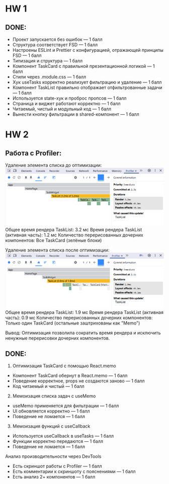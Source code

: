 # HW 1

## DONE:

- Проект запускается без ошибок — 1 балл
- Структура соответствует FSD — 1 балл
- Настроены ESLint и Prettier с конфигурацией, отражающей принципы FSD — 1 балл
- Типизация и структура — 1 балл
- Компонент TaskCard с правильной презентационной логикой — 1 балл
- Стили через .module.css — 1 балл
- Хук useTasks корректно реализует фильтрацию и удаление — 1 балл
- Компонент TaskList правильно отображает отфильтрованные задачи — 1 балл
- Используется state-хук и проброс пропсов — 1 балл
- Страница и виджет работают корректно — 1 балл
- Читаемый, чистый и модульный код — 1 балл
- Вынести кнопку фильтрации в shared-компонент — 1 балл

# HW 2

## Работа с Profiler:

Удаление элемента списка до оптимизации:
![alt text](public/delete.png)
Общее время рендера TaskList: 3.2 мс
Время рендера TaskList (активная часть): 1.2 мс
Количество перерисованных дочерних компонентов: Все TaskCard (зелёные блоки)

Удаление элемента списка после оптимизации:
![alt text](public/delete_after.png)
Общее время рендера TaskList: 1.9 мс
Время рендера TaskList (активная часть): 0.9 мс
Количество перерисованных дочерних компонентов: Только один TaskCard (остальные заштрихованы как "Memo")

Вывод: Оптимизация позволила сократить время рендера и исключить ненужные перерисовки дочерних компонентов.

## DONE:

1. Оптимизация TaskCard с помощью React.memo

- Компонент TaskCard обернут в React.memo — 1 балл
- Поведение корректное, props не создаются заново — 1 балл
- Код читаемый и чистый — 1 балл

2. Мемоизация списка задач с useMemo

- useMemo применяется для фильтрации — 1 балл
- UI обновляется корректно — 1 балл
- Поведение не ломается — 1 балл

3. Мемоизация функций с useCallback

- Используется useCallback в useTasks — 1 балл
- Функции корректно передаются — 1 балл
- Поведение не ломается — 1 балл

Анализ производительности через DevTools

- Есть скриншот работы с Profiler — 1 балл
- Есть комментарии к скриншоту с пояснениями — 1 балл
- Есть анализ 2+ компонентов — 1 балл
